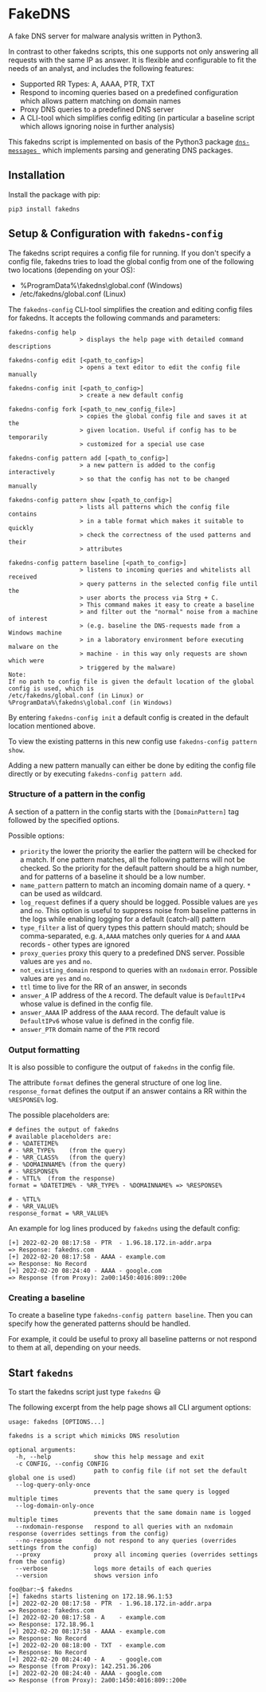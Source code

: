 # FakeDNS
A fake DNS server for malware analysis written in Python3.

In contrast to other fakedns scripts, this one supports not only answering all requests with the same IP as answer.
It is flexible and configurable to fit the needs of an analyst, and includes the following features:
* Supported RR Types: A, AAAA, PTR, TXT
* Respond to incoming queries based on a predefined configuration which allows pattern matching on domain names
* Proxy DNS queries to a predefined DNS server
* A CLI-tool which simplifies config editing (in particular a baseline script which allows ignoring noise in further analysis)

This fakedns script is implemented on basis of the Python3 package [``dns-messages ``](https://github.com/wahlflo/dns-messages)
which implements parsing and generating DNS packages. 

## Installation

Install the package with pip:

    pip3 install fakedns

## Setup & Configuration with ```fakedns-config```
The fakedns script requires a config file for running. 
If you don't specify a config file, fakedns tries to load the global config from one of the following two locations (depending on your OS):
* %ProgramData%\fakedns\global.conf (Windows)
* /etc/fakedns/global.conf (Linux)

The ```fakedns-config``` CLI-tool simplifies the creation and editing config files for fakedns. It accepts the following commands and parameters:
```
fakedns-config help
                    > displays the help page with detailed command descriptions

fakedns-config edit [<path_to_config>]
                    > opens a text editor to edit the config file manually

fakedns-config init [<path_to_config>]
                    > create a new default config

fakedns-config fork [<path_to_new_config_file>]
                    > copies the global config file and saves it at the
                    > given location. Useful if config has to be temporarily
                    > customized for a special use case

fakedns-config pattern add [<path_to_config>]
                    > a new pattern is added to the config interactively
                    > so that the config has not to be changed manually

fakedns-config pattern show [<path_to_config>]
                    > lists all patterns which the config file contains
                    > in a table format which makes it suitable to quickly
                    > check the correctness of the used patterns and their
                    > attributes

fakedns-config pattern baseline [<path_to_config>]
                    > listens to incoming queries and whitelists all received
                    > query patterns in the selected config file until the
                    > user aborts the process via Strg + C.
                    > This command makes it easy to create a baseline
                    > and filter out the "normal" noise from a machine of interest
                    > (e.g. baseline the DNS-requests made from a Windows machine
                    > in a laboratory environment before executing malware on the
                    > machine - in this way only requests are shown which were
                    > triggered by the malware)
Note:
If no path to config file is given the default location of the global config is used, which is
/etc/fakedns/global.conf (in Linux) or %ProgramData%\fakedns\global.conf (in Windows)
```

By entering ```fakedns-config init``` a default config is created in the default location mentioned above.

To view the existing patterns in this new config use ```fakedns-config pattern show```.

Adding a new pattern manually can either be done by editing the config file directly or by executing ```fakedns-config pattern add```.

### Structure of a pattern in the config 
A section of a pattern in the config starts with the ``[DomainPattern]`` tag followed by the specified options.

Possible options:
* ``priority`` the lower the priority the earlier the pattern will be checked for a match. If one pattern matches, all the following patterns will not be checked. So the priority for the default pattern should be a high number, and for patterns of a baseline it should be a low number. 
* ``name_pattern`` pattern to match an incoming domain name of a query. ``*`` can be used as wildcard.
* ``log_request`` defines if a query should be logged. Possible values are ``yes`` and ``no``. This option is useful to suppress noise from baseline patterns in the logs while enabling logging for a default (catch-all) pattern
* ``type_filter`` a list of query types this pattern should match; should be comma-separated, e.g. ``A,AAAA`` matches only queries for ``A`` and ``AAAA`` records - other types are ignored
* ``proxy_queries`` proxy this query to a predefined DNS server. Possible values are ``yes`` and ``no``.
* ``not_existing_domain`` respond to queries with an ``nxdomain`` error. Possible values are ``yes`` and ``no``.
* ``ttl`` time to live for the RR of an answer, in seconds
* ``answer_A`` IP address of the ``A`` record. The default value is ``DefaultIPv4`` whose value is defined in the config file.   
* ``answer_AAAA`` IP address of the ``AAAA`` record. The default value is ``DefaultIPv6`` whose value is defined in the config file.
* ``answer_PTR`` domain name of the ``PTR`` record

### Output formatting
It is also possible to configure the output of ``fakedns`` in the config file.

The attribute ``format`` defines the general structure of one log line. ``response_format`` defines the output if an answer contains a RR within the ``%RESPONSE%`` log. 

The possible placeholders are: 
```
# defines the output of fakedns 
# available placeholders are:
# - %DATETIME%
# - %RR_TYPE%    (from the query)
# - %RR_CLASS%   (from the query)
# - %DOMAINNAME% (from the query)
# - %RESPONSE%   
# - %TTL%  (from the response)
format = %DATETIME% - %RR_TYPE% - %DOMAINNAME% => %RESPONSE%

# - %TTL%
# - %RR_VALUE%
response_format = %RR_VALUE%
```

An example for log lines produced by ```fakedns``` using the default config:
```
[+] 2022-02-20 08:17:58 - PTR  - 1.96.18.172.in-addr.arpa            => Response: fakedns.com
[+] 2022-02-20 08:17:58 - AAAA - example.com                         => Response: No Record
[+] 2022-02-20 08:24:40 - AAAA - google.com                          => Response (from Proxy): 2a00:1450:4016:809::200e
```

### Creating a baseline 
To create a baseline type ``fakedns-config pattern baseline``. 
Then you can specify how the generated patterns should be handled.

For example, it could be useful to proxy all baseline patterns or not respond to them at all, depending on your needs.


## Start ``fakedns``
To start the fakedns script just type ``fakedns`` :smiley:

The following excerpt from the help page shows all CLI argument options:
```
usage: fakedns [OPTIONS...]

fakedns is a script which mimicks DNS resolution

optional arguments:
  -h, --help            show this help message and exit
  -c CONFIG, --config CONFIG
                        path to config file (if not set the default global one is used)
  --log-query-only-once
                        prevents that the same query is logged multiple times
  --log-domain-only-once
                        prevents that the same domain name is logged multiple times
  --nxdomain-response   respond to all queries with an nxdomain response (overrides settings from the config)
  --no-response         do not respond to any queries (overrides settings from the config)
  --proxy               proxy all incoming queries (overrides settings from the config)
  --verbose             logs more details of each queries
  --version             shows version info
```


```console
foo@bar:~$ fakedns
[+] fakedns starts listening on 172.18.96.1:53
[+] 2022-02-20 08:17:58 - PTR  - 1.96.18.172.in-addr.arpa            => Response: fakedns.com
[+] 2022-02-20 08:17:58 - A    - example.com                         => Response: 172.18.96.1
[+] 2022-02-20 08:17:58 - AAAA - example.com                         => Response: No Record
[+] 2022-02-20 08:18:00 - TXT  - example.com                         => Response: No Record
[+] 2022-02-20 08:24:40 - A    - google.com                          => Response (from Proxy): 142.251.36.206
[+] 2022-02-20 08:24:40 - AAAA - google.com                          => Response (from Proxy): 2a00:1450:4016:809::200e
```
